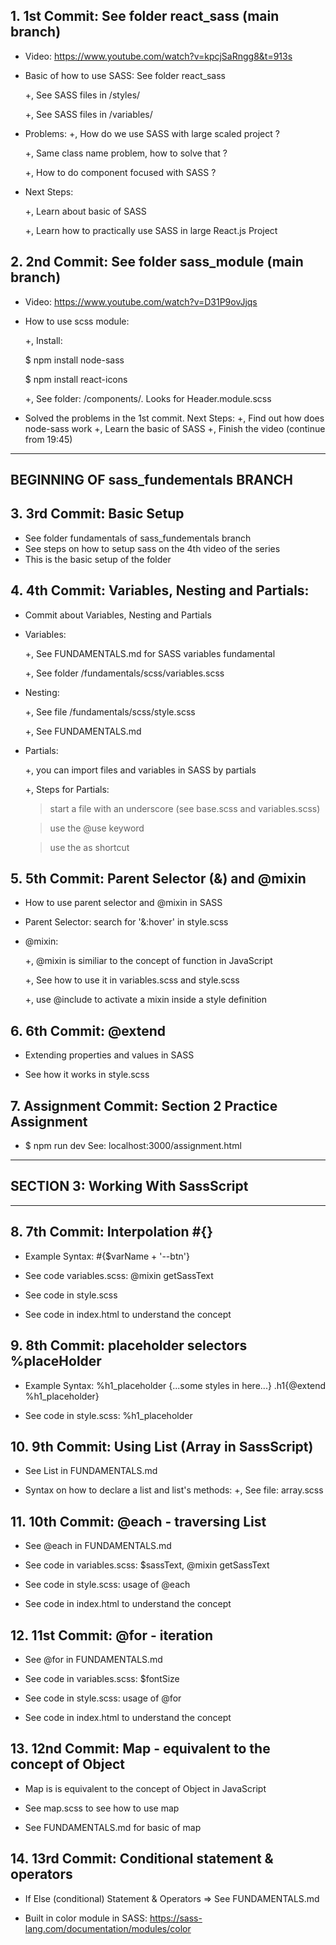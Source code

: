## 1. 1st Commit: See folder react_sass (main branch)

- Video: https://www.youtube.com/watch?v=kpcjSaRngg8&t=913s

- Basic of how to use SASS: See folder react_sass

  +, See SASS files in /styles/

  +, See SASS files in /variables/

- Problems:
  +, How do we use SASS with large scaled project ?

  +, Same class name problem, how to solve that ?

  +, How to do component focused with SASS ?

- Next Steps:

  +, Learn about basic of SASS

  +, Learn how to practically use SASS in large React.js Project

## 2. 2nd Commit: See folder sass_module (main branch)

- Video:
  https://www.youtube.com/watch?v=D31P9ovJjqs

- How to use scss module:

  +, Install:

  $ npm install node-sass

  $ npm install react-icons

  +, See folder: /components/. Looks for Header.module.scss

- Solved the problems in the 1st commit. Next Steps:
  +, Find out how does node-sass work
  +, Learn the basic of SASS
  +, Finish the video (continue from 19:45)

---

## BEGINNING OF sass_fundementals BRANCH

## 3. 3rd Commit: Basic Setup

- See folder fundamentals of sass_fundementals branch
- See steps on how to setup sass on the 4th video of the series
- This is the basic setup of the folder

## 4. 4th Commit: Variables, Nesting and Partials:

- Commit about Variables, Nesting and Partials

- Variables:

  +, See FUNDAMENTALS.md for SASS variables fundamental

  +, See folder /fundamentals/scss/variables.scss

- Nesting:

  +, See file /fundamentals/scss/style.scss

  +, See FUNDAMENTALS.md

- Partials:

  +, you can import files and variables in SASS by partials

  +, Steps for Partials:

  > start a file with an underscore (see base.scss and variables.scss)

  > use the @use keyword

  > use the as shortcut

## 5. 5th Commit: Parent Selector (&) and @mixin

- How to use parent selector and @mixin in SASS

- Parent Selector: search for '&:hover' in style.scss

- @mixin:

  +, @mixin is similiar to the concept of function in JavaScript

  +, See how to use it in variables.scss and style.scss

  +, use @include to activate a mixin inside a style definition

## 6. 6th Commit: @extend

- Extending properties and values in SASS

- See how it works in style.scss

## 7. Assignment Commit: Section 2 Practice Assignment

- $ npm run dev
  See: localhost:3000/assignment.html

---

## SECTION 3: Working With SassScript

---

## 8. 7th Commit: Interpolation #{}

- Example Syntax: #{$varName + '--btn'}

- See code variables.scss: @mixin getSassText

- See code in style.scss

- See code in index.html to understand the concept

## 9. 8th Commit: placeholder selectors %placeHolder

- Example Syntax:
  %h1_placeholder {...some styles in here...}
  .h1{@extend %h1_placeholder}

- See code in style.scss: %h1_placeholder

## 10. 9th Commit: Using List (Array in SassScript)

- See List in FUNDAMENTALS.md

- Syntax on how to declare a list and list's methods:
  +, See file: array.scss

## 11. 10th Commit: @each - traversing List

- See @each in FUNDAMENTALS.md

- See code in variables.scss: $sassText, @mixin getSassText

- See code in style.scss: usage of @each

- See code in index.html to understand the concept

## 12. 11st Commit: @for - iteration

- See @for in FUNDAMENTALS.md

- See code in variables.scss: $fontSize

- See code in style.scss: usage of @for

- See code in index.html to understand the concept

## 13. 12nd Commit: Map - equivalent to the concept of Object

- Map is is equivalent to the concept of Object in JavaScript

- See map.scss to see how to use map

- See FUNDAMENTALS.md for basic of map

## 14. 13rd Commit: Conditional statement & operators

- If Else (conditional) Statement & Operators
  => See FUNDAMENTALS.md

- Built in color module in SASS:
  https://sass-lang.com/documentation/modules/color
